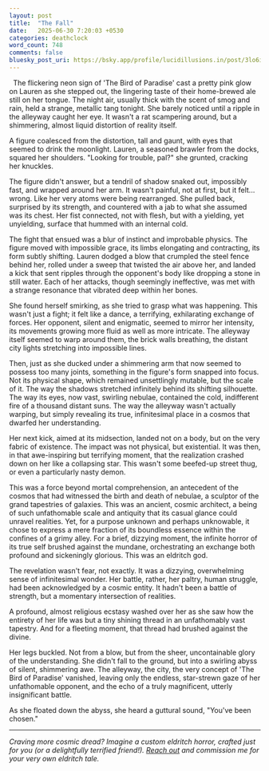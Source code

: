 ```yaml
---
layout: post
title:  "The Fall"
date:   2025-06-30 7:20:03 +0530
categories: deathclock
word_count: 748
comments: false
bluesky_post_uri: https://bsky.app/profile/lucidillusions.in/post/3lo6ipnddlk2i
---
```


&nbsp; The flickering neon sign of 'The Bird of Paradise' cast a pretty pink glow on Lauren as she stepped out,  the lingering taste of their home-brewed ale still on her tongue. The night air, usually thick with the scent of smog and rain, held a strange, metallic tang tonight. She barely noticed until a ripple in the alleyway caught her eye. It wasn't a rat scampering around, but a shimmering, almost liquid distortion of reality itself.

A figure coalesced from the distortion, tall and gaunt, with eyes that seemed to drink the moonlight. Lauren, a seasoned brawler from the docks, squared her shoulders. "Looking for trouble, pal?" she grunted, cracking her knuckles.

The figure didn't answer, but a tendril of shadow snaked out, impossibly fast, and wrapped around her arm. It wasn't painful, not at first, but it felt... wrong. Like her very atoms were being rearranged. She pulled back, surprised by its strength, and countered with a jab to what she assumed was its chest. Her fist connected, not with flesh, but with a yielding, yet unyielding, surface that hummed with an internal cold.

The fight that ensued was a blur of instinct and improbable physics. The figure moved with impossible grace, its limbs elongating and contracting, its form subtly shifting. Lauren dodged a blow that crumpled the steel fence behind her, rolled under a sweep that twisted the air above her, and landed a kick that sent ripples through the opponent's body like dropping a stone in still water. Each of her attacks, though seemingly ineffective, was met with a strange resonance that vibrated deep within her bones.

She found herself smirking, as she tried to grasp what was happening. This wasn't just a fight; it felt like a dance, a terrifying, exhilarating exchange of forces. Her opponent, silent and enigmatic, seemed to mirror her intensity, its movements growing more fluid as well as more intricate. The alleyway itself seemed to warp around them, the brick walls breathing, the distant city lights stretching into impossible lines.

Then, just as she ducked under a shimmering arm that now seemed to possess too many joints, something in the figure's form snapped into focus. Not its physical shape, which remained unsettlingly mutable, but the scale of it. The way the shadows stretched infinitely behind its shifting silhouette. The way its eyes, now vast, swirling nebulae, contained the cold, indifferent fire of a thousand distant suns. The way the alleyway wasn't actually warping, but simply revealing its true, infinitesimal place in a cosmos that dwarfed her understanding.

Her next kick, aimed at its midsection, landed not on a body, but on the very fabric of existence. The impact was not physical, but existential. It was then, in that awe-inspiring but terrifying moment, that the realization crashed down on her like a collapsing star. This wasn't some beefed-up street thug, or even a particularly nasty demon.

This was a force beyond mortal comprehension, an antecedent of the cosmos that had witnessed the birth and death of nebulae, a sculptor of the grand tapestries of galaxies. This was an ancient, cosmic architect, a being of such unfathomable scale and antiquity that its casual glance could unravel realities. Yet, for a purpose unknown and perhaps unknowable, it chose to express a mere fraction of its boundless essence within the confines of a grimy alley. For a brief, dizzying moment, the infinite horror of its true self brushed against the mundane, orchestrating an exchange both profound and sickeningly glorious. This was an eldritch god.

The revelation wasn't fear, not exactly. It was a dizzying, overwhelming sense of infinitesimal wonder. Her battle, rather, her paltry, human struggle, had been acknowledged by a cosmic entity. It hadn't been a battle of strength, but a momentary intersection of realities.

A profound, almost religious ecstasy washed over her as she saw how the entirety of her life was but a tiny shining thread in an unfathomably vast tapestry. And for a fleeting moment, that thread had brushed against the divine.

Her legs buckled. Not from a blow, but from the sheer, uncontainable glory of the understanding. She didn't fall to the ground, but into a swirling abyss of silent, shimmering awe. The alleyway, the city, the very concept of 'The Bird of Paradise' vanished, leaving only the endless, star-strewn gaze of her unfathomable opponent, and the echo of a truly magnificent, utterly insignificant battle.

As she floated down the abyss, she heard a guttural sound, "You've been chosen."

---
<em>Craving more cosmic dread? Imagine a custom eldritch horror, crafted just for you (or a delightfully terrified friend!). [Reach out](mailto:i@lucidillusions.in) and commission me for your very own eldritch tale.</em>
